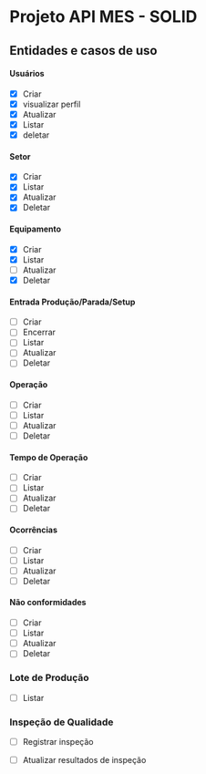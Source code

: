# Projeto API MES - SOLID

## Entidades e casos de uso

#### Usuários
  - [x] Criar
  - [x] visualizar perfil 
  - [x] Atualizar
  - [x] Listar
  - [x] deletar

#### Setor
  - [x] Criar
  - [x] Listar
  - [x] Atualizar
  - [x] Deletar

#### Equipamento
  - [x] Criar
  - [x] Listar
  - [ ] Atualizar
  - [x] Deletar

#### Entrada Produção/Parada/Setup
  - [ ] Criar
  - [ ] Encerrar
  - [ ] Listar
  - [ ] Atualizar
  - [ ] Deletar

#### Operação
  - [ ] Criar
  - [ ] Listar
  - [ ] Atualizar
  - [ ] Deletar

#### Tempo de Operação
  - [ ] Criar
  - [ ] Listar
  - [ ] Atualizar
  - [ ] Deletar

#### Ocorrências
  - [ ] Criar
  - [ ] Listar
  - [ ] Atualizar
  - [ ] Deletar

#### Não conformidades
  - [ ] Criar
  - [ ] Listar
  - [ ] Atualizar
  - [ ] Deletar

### Lote de Produção
  - [ ] Listar

### Inspeção de Qualidade
  - [ ] Registrar inspeção
  - [ ] Atualizar resultados de inspeção


